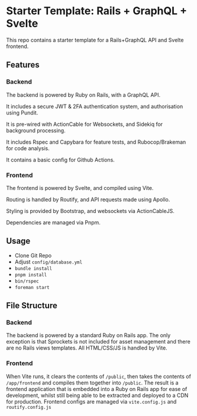 # Starter Template: Rails + GraphQL + Svelte

This repo contains a starter template for a Rails+GraphQL API and Svelte frontend.

## Features

### Backend

The backend is powered by Ruby on Rails, with a GraphQL API.

It includes a secure JWT & 2FA authentication system, and authorisation using Pundit.

It is pre-wired with ActionCable for Websockets, and Sidekiq for background processing.

It includes Rspec and Capybara for feature tests, and Rubocop/Brakeman for code analysis.

It contains a basic config for Github Actions.

### Frontend

The frontend is powered by Svelte, and compiled using Vite.

Routing is handled by Routify, and API requests made using Apollo.

Styling is provided by Bootstrap, and websockets via ActionCableJS.

Dependencies are managed via Pnpm.

## Usage

* Clone Git Repo
* Adjust `config/database.yml`
* `bundle install`
* `pnpm install`
* `bin/rspec`
* `foreman start`

## File Structure

### Backend

The backend is powered by a standard Ruby on Rails app. The only exception is that Sprockets is not included for asset management and there are no Rails views templates. All HTML/CSS/JS is handled by Vite.

### Frontend

When Vite runs, it clears the contents of `/public`, then takes the contents of `/app/frontend` and compiles them together into `/public`. The result is a frontend application that is embedded into a Ruby on Rails app for ease of development, whilst still being able to be extracted and deployed to a CDN for production. Frontend configs are managed via `vite.config.js` and `routify.config.js`
